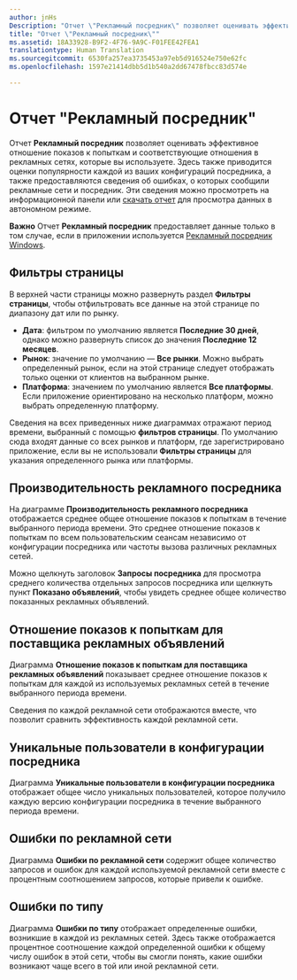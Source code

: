 ```yaml
---
author: jnHs
Description: "Отчет \"Рекламный посредник\" позволяет оценивать эффективное отношение показов к попыткам и соответствующие отношения в рекламных сетях, которые вы используете."
title: "Отчет \"Рекламный посредник\""
ms.assetid: 18A33928-B9F2-4F76-9A9C-F01FEE42FEA1
translationtype: Human Translation
ms.sourcegitcommit: 6530fa257ea3735453a97eb5d916524e750e62fc
ms.openlocfilehash: 1597e21414dbb5d1b540a2dd67478fbcc83d574e

---
```


# Отчет "Рекламный посредник"


Отчет **Рекламный посредник** позволяет оценивать эффективное отношение показов к попыткам и соответствующие отношения в рекламных сетях, которые вы используете. Здесь также приводится оценки популярности каждой из ваших конфигураций посредника, а также предоставляются сведения об ошибках, о которых сообщили рекламные сети и посредник. Эти сведения можно просмотреть на информационной панели или [скачать отчет](download-analytic-reports.md) для просмотра данных в автономном режиме.

**Важно**  Отчет **Рекламный посредник** предоставляет данные только в том случае, если в приложении используется [Рекламный посредник Windows](https://msdn.microsoft.com/library/windows/apps/xaml/dn864359).

 

## Фильтры страницы


В верхней части страницы можно развернуть раздел **Фильтры страницы**, чтобы отфильтровать все данные на этой странице по диапазону дат или по рынку.

-   **Дата**: фильтром по умолчанию является **Последние 30 дней**, однако можно развернуть список до значения **Последние 12 месяцев**.
-   **Рынок**: значение по умолчанию — **Все рынки**. Можно выбрать определенный рынок, если на этой странице следует отображать только оценки от клиентов на выбранном рынке.
-   **Платформа**: значением по умолчанию является **Все платформы**. Если приложение ориентировано на несколько платформ, можно выбрать определенную платформу.

Сведения на всех приведенных ниже диаграммах отражают период времени, выбранный с помощью **фильтров страницы**. По умолчанию сюда входят данные со всех рынков и платформ, где зарегистрировано приложение, если вы не использовали **Фильтры страницы** для указания определенного рынка или платформы.

## Производительность рекламного посредника


На диаграмме **Производительность рекламного посредника** отображается среднее общее отношение показов к попыткам в течение выбранного периода времени. Это среднее отношение показов к попыткам по всем пользовательским сеансам независимо от конфигурации посредника или частоты вызова различных рекламных сетей.

Можно щелкнуть заголовок **Запросы посредника** для просмотра среднего количества отдельных запросов посредника или щелкнуть пункт **Показано объявлений**, чтобы увидеть среднее общее количество показанных рекламных объявлений.

## Отношение показов к попыткам для поставщика рекламных объявлений


Диаграмма **Отношение показов к попыткам для поставщика рекламных объявлений** показывает среднее отношение показов к попыткам для каждой из используемых рекламных сетей в течение выбранного периода времени.

Сведения по каждой рекламной сети отображаются вместе, что позволит сравнить эффективность каждой рекламной сети.

## Уникальные пользователи в конфигурации посредника


Диаграмма **Уникальные пользователи в конфигурации посредника** отображает общее число уникальных пользователей, которое получило каждую версию конфигурации посредника в течение выбранного периода времени.

## Ошибки по рекламной сети


Диаграмма **Ошибки по рекламной сети** содержит общее количество запросов и ошибок для каждой используемой рекламной сети вместе с процентным соотношением запросов, которые привели к ошибке.

## Ошибки по типу


Диаграмма **Ошибки по типу** отображает определенные ошибки, возникшие в каждой из рекламных сетей. Здесь также отображается процентное соотношение каждой определенной ошибки к общему числу ошибок в этой сети, чтобы вы смогли понять, какие ошибки возникают чаще всего в той или иной рекламной сети.

 

 







<!--HONumber=Jun16_HO4-->


